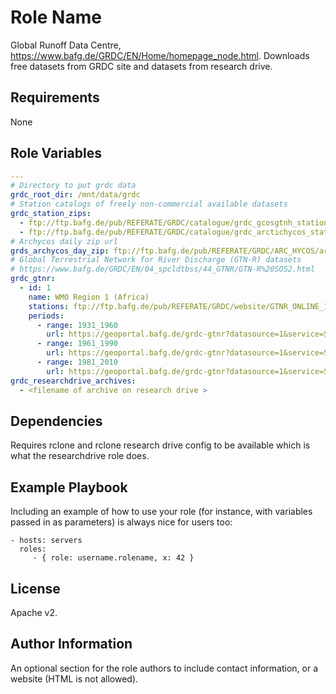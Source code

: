 Role Name
=========

Global Runoff Data Centre, https://www.bafg.de/GRDC/EN/Home/homepage_node.html.
Downloads free datasets from GRDC site and datasets from research drive.

Requirements
------------

None

Role Variables
--------------

```yml
---
# Directory to put grdc data
grdc_root_dir: /mnt/data/grdc
# Station catalogs of freely non-commercial available datasets
grdc_station_zips: 
  - ftp://ftp.bafg.de/pub/REFERATE/GRDC/catalogue/grdc_gcosgtnh_stations.zip
  - ftp://ftp.bafg.de/pub/REFERATE/GRDC/catalogue/grdc_arctichycos_stations.zip
# Archycos daily zip url
grds_archycos_day_zip: ftp://ftp.bafg.de/pub/REFERATE/GRDC/ARC_HYCOS/arc_hycos_day.zip
# Global Terrestrial Network for River Discharge (GTN-R) datasets
# https://www.bafg.de/GRDC/EN/04_spcldtbss/44_GTNR/GTN-R%20SOS2.html
grdc_gtnr:
  - id: 1
    name: WMO Region 1 (Africa)
    stations: ftp://ftp.bafg.de/pub/REFERATE/GRDC/website/GTNR_ONLINE_1.txt
    periods:
      - range: 1931_1960
        url: https://geoportal.bafg.de/grdc-gtnr?datasource=1&service=SOS&version=2.0&request=GetObservation&featureOfInterest=http://gemstat.bafg.de/stations/1104150,1104530,1159100,1159105,1160235,1160378,1160500,1160580,1160684,1160788,1160880,1255100,1257100,1259100,1445100,1732100,1733600&temporalFilter=phenomenonTime,1931-01-01T00:00:00.000Z/1960-12-31T00:00:00.000Z
      - range: 1961_1990
        url: https://geoportal.bafg.de/grdc-gtnr?datasource=1&service=SOS&version=2.0&request=GetObservation&featureOfInterest=http://gemstat.bafg.de/stations/1104150,1104530,1159100,1159105,1160235,1160378,1160500,1160580,1160684,1160788,1160880,1255100,1257100,1259100,1445100,1732100,1733600&temporalFilter=phenomenonTime,1961-01-01T00:00:00.000Z/1990-12-31T00:00:00.000Z
      - range: 1981_2010
        url: https://geoportal.bafg.de/grdc-gtnr?datasource=1&service=SOS&version=2.0&request=GetObservation&featureOfInterest=http://gemstat.bafg.de/stations/1104150,1104530,1159100,1159105,1160235,1160378,1160500,1160580,1160684,1160788,1160880,1255100,1257100,1259100,1445100,1732100,1733600&temporalFilter=phenomenonTime,1981-01-01T00:00:00.000Z/2010-12-31T00:00:00.000Z
grdc_researchdrive_archives:
  - <filename of archive on research drive >
```

Dependencies
------------

Requires rclone and rclone research drive config to be available which is what the researchdrive role does.

Example Playbook
----------------

Including an example of how to use your role (for instance, with variables passed in as parameters) is always nice for users too:

    - hosts: servers
      roles:
         - { role: username.rolename, x: 42 }

License
-------

Apache v2.

Author Information
------------------

An optional section for the role authors to include contact information, or a website (HTML is not allowed).
